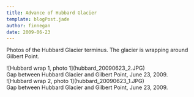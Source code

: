 ```yaml
---
title: Advance of Hubbard Glacier
template: blogPost.jade
author: finnegan
date: 2009-06-23
---
```


Photos of the Hubbard Glacier terminus. The glacier is wrapping around Gilbert Point. 

<span class="more"></span>

<div class="row">
  <div class="col-md-8 col-md-offset-2">
  <div class="thumbnail tight">
    ![Hubbard wrap 1, photo 1](hubbard_20090623_2.JPG)
    <div class="caption">
      Gap between Hubbard Glacier and Gilbert Point, June 23, 2009.
    </div>
  </div>
  </div>
</div>

<div class="row">
  <div class="col-md-8 col-md-offset-2">
  <div class="thumbnail tight">
    ![Hubbard wrap 2, photo 1](hubbard_20090623_1.JPG)
    <div class="caption">
      Gap between Hubbard Glacier and Gilbert Point, June 23, 2009.
    </div>
  </div>
  </div>
</div>